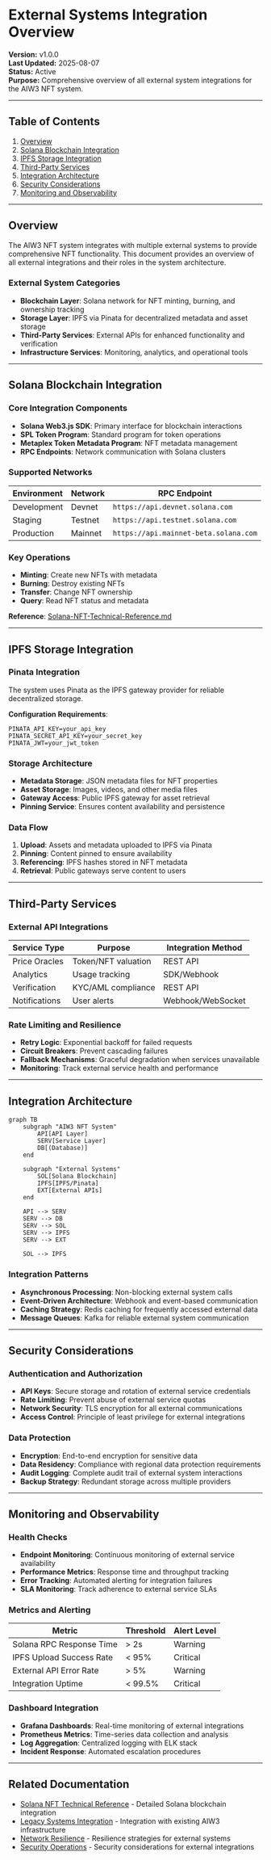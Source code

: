 # External Systems Integration Overview

<!-- Document Metadata -->
**Version:** v1.0.0  
**Last Updated:** 2025-08-07  
**Status:** Active  
**Purpose:** Comprehensive overview of all external system integrations for the AIW3 NFT system.

---

## Table of Contents

1. [Overview](#overview)
2. [Solana Blockchain Integration](#solana-blockchain-integration)
3. [IPFS Storage Integration](#ipfs-storage-integration)
4. [Third-Party Services](#third-party-services)
5. [Integration Architecture](#integration-architecture)
6. [Security Considerations](#security-considerations)
7. [Monitoring and Observability](#monitoring-and-observability)

---

## Overview

The AIW3 NFT system integrates with multiple external systems to provide comprehensive NFT functionality. This document provides an overview of all external integrations and their roles in the system architecture.

### External System Categories

- **Blockchain Layer**: Solana network for NFT minting, burning, and ownership tracking
- **Storage Layer**: IPFS via Pinata for decentralized metadata and asset storage
- **Third-Party Services**: External APIs for enhanced functionality and verification
- **Infrastructure Services**: Monitoring, analytics, and operational tools

---

## Solana Blockchain Integration

### Core Integration Components

- **Solana Web3.js SDK**: Primary interface for blockchain interactions
- **SPL Token Program**: Standard program for token operations
- **Metaplex Token Metadata Program**: NFT metadata management
- **RPC Endpoints**: Network communication with Solana clusters

### Supported Networks

| Environment | Network | RPC Endpoint |
|------------|---------|--------------|
| Development | Devnet | `https://api.devnet.solana.com` |
| Staging | Testnet | `https://api.testnet.solana.com` |
| Production | Mainnet | `https://api.mainnet-beta.solana.com` |

### Key Operations

- **Minting**: Create new NFTs with metadata
- **Burning**: Destroy existing NFTs
- **Transfer**: Change NFT ownership
- **Query**: Read NFT status and metadata

**Reference**: [Solana-NFT-Technical-Reference.md](./Solana-NFT-Technical-Reference.md)

---

## IPFS Storage Integration

### Pinata Integration

The system uses Pinata as the IPFS gateway provider for reliable decentralized storage.

**Configuration Requirements**:
```env
PINATA_API_KEY=your_api_key
PINATA_SECRET_API_KEY=your_secret_key
PINATA_JWT=your_jwt_token
```

### Storage Architecture

- **Metadata Storage**: JSON metadata files for NFT properties
- **Asset Storage**: Images, videos, and other media files
- **Gateway Access**: Public IPFS gateway for asset retrieval
- **Pinning Service**: Ensures content availability and persistence

### Data Flow

1. **Upload**: Assets and metadata uploaded to IPFS via Pinata
2. **Pinning**: Content pinned to ensure availability
3. **Referencing**: IPFS hashes stored in NFT metadata
4. **Retrieval**: Public gateways serve content to users

---

## Third-Party Services

### External API Integrations

| Service Type | Purpose | Integration Method |
|--------------|---------|-------------------|
| Price Oracles | Token/NFT valuation | REST API |
| Analytics | Usage tracking | SDK/Webhook |
| Verification | KYC/AML compliance | REST API |
| Notifications | User alerts | Webhook/WebSocket |

### Rate Limiting and Resilience

- **Retry Logic**: Exponential backoff for failed requests
- **Circuit Breakers**: Prevent cascading failures
- **Fallback Mechanisms**: Graceful degradation when services unavailable
- **Monitoring**: Track external service health and performance

---

## Integration Architecture

```mermaid
graph TB
    subgraph "AIW3 NFT System"
        API[API Layer]
        SERV[Service Layer]
        DB[(Database)]
    end
    
    subgraph "External Systems"
        SOL[Solana Blockchain]
        IPFS[IPFS/Pinata]
        EXT[External APIs]
    end
    
    API --> SERV
    SERV --> DB
    SERV --> SOL
    SERV --> IPFS
    SERV --> EXT
    
    SOL --> IPFS
```

### Integration Patterns

- **Asynchronous Processing**: Non-blocking external system calls
- **Event-Driven Architecture**: Webhook and event-based communication
- **Caching Strategy**: Redis caching for frequently accessed external data
- **Message Queues**: Kafka for reliable external system communication

---

## Security Considerations

### Authentication and Authorization

- **API Keys**: Secure storage and rotation of external service credentials
- **Rate Limiting**: Prevent abuse of external service quotas
- **Network Security**: TLS encryption for all external communications
- **Access Control**: Principle of least privilege for external integrations

### Data Protection

- **Encryption**: End-to-end encryption for sensitive data
- **Data Residency**: Compliance with regional data protection requirements
- **Audit Logging**: Complete audit trail of external system interactions
- **Backup Strategy**: Redundant storage across multiple providers

---

## Monitoring and Observability

### Health Checks

- **Endpoint Monitoring**: Continuous monitoring of external service availability
- **Performance Metrics**: Response time and throughput tracking
- **Error Tracking**: Automated alerting for integration failures
- **SLA Monitoring**: Track adherence to external service SLAs

### Metrics and Alerting

| Metric | Threshold | Alert Level |
|--------|-----------|-------------|
| Solana RPC Response Time | > 2s | Warning |
| IPFS Upload Success Rate | < 95% | Critical |
| External API Error Rate | > 5% | Warning |
| Integration Uptime | < 99.5% | Critical |

### Dashboard Integration

- **Grafana Dashboards**: Real-time monitoring of external integrations
- **Prometheus Metrics**: Time-series data collection and analysis
- **Log Aggregation**: Centralized logging with ELK stack
- **Incident Response**: Automated escalation procedures

---

## Related Documentation

- [Solana NFT Technical Reference](./Solana-NFT-Technical-Reference.md) - Detailed Solana blockchain integration
- [Legacy Systems Integration](../legacy-systems/) - Integration with existing AIW3 infrastructure
- [Network Resilience](../../deep-dives/AIW3-NFT-Network-Resilience.md) - Resilience strategies for external systems
- [Security Operations](../../quality-and-ops/AIW3-NFT-Security-Operations.md) - Security considerations for external integrations
